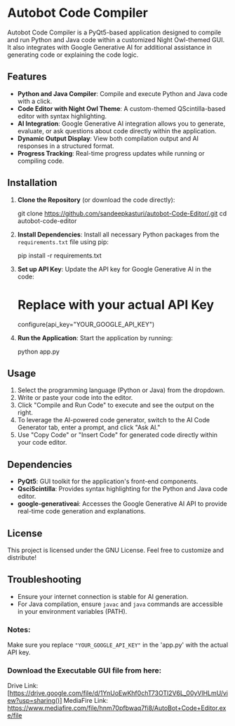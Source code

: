 # Autobot Code Compiler

Autobot Code Compiler is a PyQt5-based application designed to compile and run Python and Java code within a customized Night Owl-themed GUI. It also integrates with Google Generative AI for additional assistance in generating code or explaining the code logic.

## Features
- **Python and Java Compiler**: Compile and execute Python and Java code with a click.
- **Code Editor with Night Owl Theme**: A custom-themed QScintilla-based editor with syntax highlighting.
- **AI Integration**: Google Generative AI integration allows you to generate, evaluate, or ask questions about code directly within the application.
- **Dynamic Output Display**: View both compilation output and AI responses in a structured format.
- **Progress Tracking**: Real-time progress updates while running or compiling code.

## Installation

1. **Clone the Repository** (or download the code directly):
   
   git clone https://github.com/sandeepkasturi/autobot-Code-Editor/.git
   cd autobot-code-editor
   
2. **Install Dependencies**:
   Install all necessary Python packages from the `requirements.txt` file using pip:

   pip install -r requirements.txt
   
4. **Set up API Key**:
   Update the API key for Google Generative AI in the code:
      # Replace with your actual API Key
   configure(api_key="YOUR_GOOGLE_API_KEY")
   

5. **Run the Application**:
   Start the application by running:
   
   python app.py
   

## Usage

1. Select the programming language (Python or Java) from the dropdown.
2. Write or paste your code into the editor.
3. Click "Compile and Run Code" to execute and see the output on the right.
4. To leverage the AI-powered code generator, switch to the AI Code Generator tab, enter a prompt, and click "Ask AI."
5. Use "Copy Code" or "Insert Code" for generated code directly within your code editor.

## Dependencies

- **PyQt5**: GUI toolkit for the application's front-end components.
- **QsciScintilla**: Provides syntax highlighting for the Python and Java code editor.
- **google-generativeai**: Accesses the Google Generative AI API to provide real-time code generation and explanations.

## License

This project is licensed under the GNU License. Feel free to customize and distribute!

## Troubleshooting

- Ensure your internet connection is stable for AI generation.
- For Java compilation, ensure `javac` and `java` commands are accessible in your environment variables (PATH).


### Notes:
Make sure you replace `"YOUR_GOOGLE_API_KEY"` in the 'app.py' with the actual API key. 


### Download the Executable GUI file from here:
Drive Link: [https://drive.google.com/file/d/1YnUoEwKhf0chT73OTl2V6L_00yVlHLmU/view?usp=sharing()]
MediaFire Link: https://www.mediafire.com/file/hnm70pfbwaq7fi8/AutoBot+Code+Editor.exe/file
